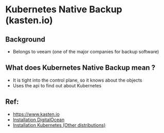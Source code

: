 # Kubernetes Native Backup (kasten.io) 

## Background 

  * Belongs to veeam (one of the major companies for backup software) 

## What does Kubernetes Native Backup mean ? 

  * It is tight into the control plane, so it knows about the objects 
  * Uses the api to find out about Kubernetes 

## Ref: 

  * https://www.kasten.io 
  * [Installation DigitalOcean](https://docs.kasten.io/install/digitalocean/digitalocean.html)
  * [Installation Kubernetes (Other distributions)](https://docs.kasten.io/install/other/other.html#prerequisites)


